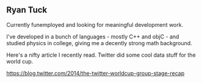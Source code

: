 ## Ryan Tuck

Currently funemployed and looking for meaningful development work. 

I've developed in a bunch of languages - mostly C++ and objC - and studied physics in college, giving me a decently strong math background. 

Here's a nifty article I recently read. Twitter did some cool data stuff for the world cup.

https://blog.twitter.com/2014/the-twitter-worldcup-group-stage-recap